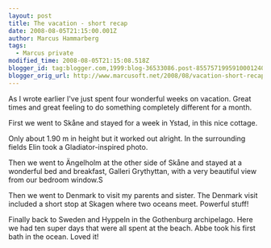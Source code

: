 ```yaml
---
layout: post
title: The vacation - short recap
date: 2008-08-05T21:15:00.001Z
author: Marcus Hammarberg
tags:
  - Marcus private
modified_time: 2008-08-05T21:15:08.518Z
blogger_id: tag:blogger.com,1999:blog-36533086.post-8557571995910001240
blogger_orig_url: http://www.marcusoft.net/2008/08/vacation-short-recap.html
---
```


As I wrote earlier I've just spent four wonderful weeks on vacation. Great times and great feeling to do something completely different for a month.

First we went to Skåne and stayed for a week in Ystad, in this nice cottage.

Only about 1.90 m in height but it worked out alright. In the surrounding fields Elin took a Gladiator-inspired photo.

Then we went to Ängelholm at the other side of Skåne and stayed at a wonderful bed and breakfast, Galleri Grythyttan, with a very beautiful view from our bedroom window.S

Then we went to Denmark to visit my parents and sister. The Denmark visit included a short stop at Skagen where two oceans meet. Powerful stuff!

Finally back to Sweden and Hyppeln in the Gothenburg archipelago. Here we had ten super days that were all spent at the beach. Abbe took his first bath in the ocean. Loved it!
